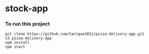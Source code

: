 # stock-app

### To run this project 

```
git clone https://github.com/tarique1011/pizza-delivery-app.git
cd pizza-delivery-app
npm install
npm start
```
